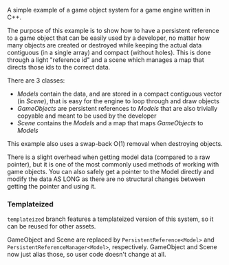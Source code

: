 A simple example of a game object system for a game engine written in C++.

The purpose of this example is to show how to have a persistent reference to a game object that can be easily used by a developer, no matter how many objects are created or destroyed while keeping the actual data contiguous (in a single array) and compact (without holes). This is done through a light "reference id" and a scene which manages a map that directs those ids to the correct data.

There are 3 classes:
- _Models_ contain the data, and are stored in a compact contiguous vector (in _Scene_), that is easy for the engine to loop through and draw objects
- _GameObjects_ are persistent references to _Models_ that are also trivially copyable and meant to be used by the developer
- _Scene_ contains the _Models_ and a map that maps _GameObjects_ to _Models_

This example also uses a swap-back O(1) removal when destroying objects.

There is a slight overhead when getting model data (compared to a raw pointer), but it is one of the most commonly used methods of working with game objects. You can also safely get a pointer to the Model directly and modify the data AS LONG as there are no structural changes between getting the pointer and using it.

### Templateized

`templateized` branch features a templateized version of this system, so it can be reused for other assets.

GameObject and Scene are replaced by `PersistentReference<Model>` and `PersistentReferenceManager<Model>`, respectively. GameObject and Scene now just alias those, so user code doesn't change at all.